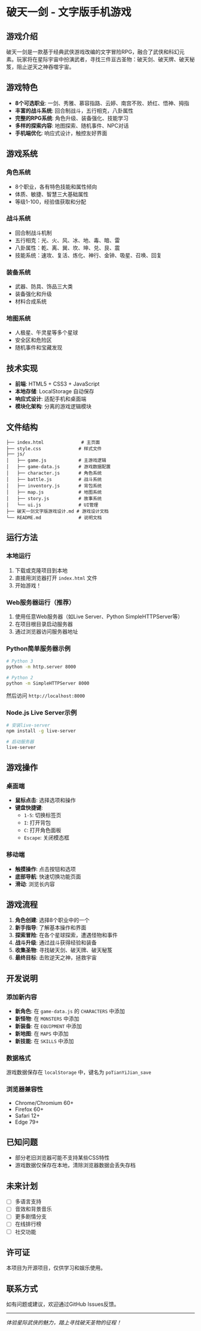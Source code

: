# 破天一剑 - 文字版手机游戏

## 游戏介绍

破天一剑是一款基于经典武侠游戏改编的文字冒险RPG，融合了武侠和科幻元素。玩家将在星际宇宙中扮演武者，寻找三件亘古圣物：破天剑、破天牌、破天秘笈，阻止逆天之神吞噬宇宙。

## 游戏特色

- **8个可选职业**: 一剑、秀雅、慕容指路、云婷、南宫不败、娇红、悟神、拇指
- **丰富的战斗系统**: 回合制战斗，五行相克，八卦属性
- **完整的RPG系统**: 角色升级、装备强化、技能学习
- **多样的探索内容**: 地图探索、随机事件、NPC对话
- **手机端优化**: 响应式设计，触控友好界面

## 游戏系统

### 角色系统
- 8个职业，各有特色技能和属性倾向
- 体质、敏捷、智慧三大基础属性
- 等级1-100，经验值获取和分配

### 战斗系统
- 回合制战斗机制
- 五行相克：光、火、风、冰、地、毒、暗、雷
- 八卦属性：乾、离、巽、坎、坤、兑、艮、震
- 技能系统：速攻、复活、炼化、神行、金钟、吸星、召唤、回复

### 装备系统
- 武器、防具、饰品三大类
- 装备强化和升级
- 材料合成系统

### 地图系统
- 人极星、午灵星等多个星球
- 安全区和危险区
- 随机事件和宝藏发现

## 技术实现

- **前端**: HTML5 + CSS3 + JavaScript
- **本地存储**: LocalStorage 自动保存
- **响应式设计**: 适配手机和桌面端
- **模块化架构**: 分离的游戏逻辑模块

## 文件结构

```
├── index.html              # 主页面
├── style.css              # 样式文件
├── js/
│   ├── game.js            # 主游戏逻辑
│   ├── game-data.js       # 游戏数据配置
│   ├── character.js       # 角色系统
│   ├── battle.js          # 战斗系统
│   ├── inventory.js       # 背包系统
│   ├── map.js             # 地图系统
│   ├── story.js           # 故事系统
│   └── ui.js              # UI管理
├── 破天一剑文字版游戏设计.md # 游戏设计文档
└── README.md              # 说明文档
```

## 运行方法

### 本地运行
1. 下载或克隆项目到本地
2. 直接用浏览器打开 `index.html` 文件
3. 开始游戏！

### Web服务器运行（推荐）
1. 使用任意Web服务器（如Live Server、Python SimpleHTTPServer等）
2. 在项目根目录启动服务器
3. 通过浏览器访问服务器地址

### Python简单服务器示例
```bash
# Python 3
python -m http.server 8000

# Python 2
python -m SimpleHTTPServer 8000
```

然后访问 `http://localhost:8000`

### Node.js Live Server示例
```bash
# 安装live-server
npm install -g live-server

# 启动服务器
live-server
```

## 游戏操作

### 桌面端
- **鼠标点击**: 选择选项和操作
- **键盘快捷键**:
  - `1-5`: 切换标签页
  - `I`: 打开背包
  - `C`: 打开角色面板
  - `Escape`: 关闭模态框

### 移动端
- **触摸操作**: 点击按钮和选项
- **底部导航**: 快速切换功能页面
- **滑动**: 浏览长内容

## 游戏流程

1. **角色创建**: 选择8个职业中的一个
2. **新手指导**: 了解基本操作和界面
3. **探索冒险**: 在各个星球探索，遭遇怪物和事件
4. **战斗升级**: 通过战斗获得经验和装备
5. **收集圣物**: 寻找破天剑、破天牌、破天秘笈
6. **最终目标**: 击败逆天之神，拯救宇宙

## 开发说明

### 添加新内容
- **新角色**: 在 `game-data.js` 的 `CHARACTERS` 中添加
- **新怪物**: 在 `MONSTERS` 中添加
- **新装备**: 在 `EQUIPMENT` 中添加
- **新地图**: 在 `MAPS` 中添加
- **新技能**: 在 `SKILLS` 中添加

### 数据格式
游戏数据保存在 `localStorage` 中，键名为 `poTianYiJian_save`

### 浏览器兼容性
- Chrome/Chromium 60+
- Firefox 60+
- Safari 12+
- Edge 79+

## 已知问题
- 部分老旧浏览器可能不支持某些CSS特性
- 游戏数据仅保存在本地，清除浏览器数据会丢失存档

## 未来计划
- [ ] 多语言支持
- [ ] 音效和背景音乐
- [ ] 更多剧情分支
- [ ] 在线排行榜
- [ ] 社交功能

## 许可证
本项目为开源项目，仅供学习和娱乐使用。

## 联系方式
如有问题或建议，欢迎通过GitHub Issues反馈。

---

*体验星际武侠的魅力，踏上寻找破天圣物的征程！*